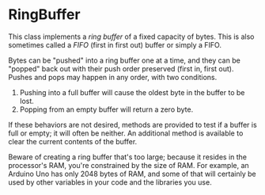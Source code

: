 # RingBuffer

This class implements a _ring buffer_ of a fixed capacity of bytes.  This is also sometimes called a _FIFO_ (first in first out) buffer or simply a FIFO.

Bytes can be "pushed" into a ring buffer one at a time, and they can be "popped" back out with their push order preserved (first in, first out).  Pushes and pops may happen in any order, with two conditions.

1. Pushing into a full buffer will cause the oldest byte in the buffer to be lost.
2. Popping from an empty buffer will return a zero byte.

If these behaviors are not desired, methods are provided to test if a buffer is full or empty; it will often be neither.
An additional method is available to clear the current contents of the buffer.

Beware of creating a ring buffer that's too large; because it resides in the processor's RAM, you're constrained by the size of RAM.  For example, an Arduino Uno has only 2048 bytes of RAM, and some of that will certainly be used by other variables in your code and the libraries you use.
